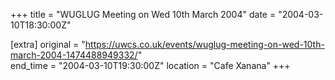 +++
title = "WUGLUG Meeting on Wed 10th March 2004"
date = "2004-03-10T18:30:00Z"

[extra]
original = "https://uwcs.co.uk/events/wuglug-meeting-on-wed-10th-march-2004-1474488949332/"    
end_time = "2004-03-10T19:30:00Z"
location = "Cafe Xanana"
+++



